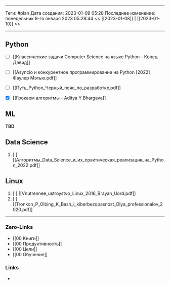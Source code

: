 ___
Теги: #plan 
Дата создания: 2023-01-09 05:28 
Последнее изменение: понедельник 9-го января 2023 05:28:44
<< [[2023-01-08]] | [[2023-01-10]] >> 
___
## Python

-  [ ] [[Классические задачи Computer Science на языке Python - Копец Дэвид]]
-  [ ] [[Asyncio и конкурентное программирование на Python [2022] Фаулер Мэтью.pdf]]
-  [ ] [[Путь_Python_Черный_пояс_по_разработке.pdf]]
-  [x] [[Грокаем алгоритмы - Aditya Y Bhargava]]


## ML

**TBD**

## Data Science
1. [ ] [[Алгоритмы_Data_Science_и_их_практическая_реализация_на_Python_2022.pdf]]

## Linux
1. [ ] [[Vnutrennee_ustroystvo_Linux_2016_Brayan_Uord.pdf]]
2. [ ] [[Tronkon_P_Olbing_K_Bash_i_kiberbezopasnost_Dlya_professionalov_2020.pdf]]
___
### Zero-Links
- [[00 Книги]]
- [[00 Продуктивность]]
- [[00 Цели]]
- [[00 Обучение]]

### Links
- 
